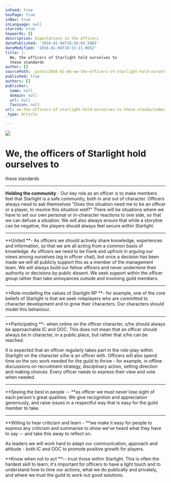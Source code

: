 ```yaml
---
inFeed: true
hasPage: true
inNav: true
inLanguage: null
starred: true
keywords: []
description: Expectations to the officers
datePublished: '2016-01-04T18:56:03.508Z'
dateModified: '2016-01-04T18:53:11.065Z'
title: |-
  We, the officers of Starlight hold ourselves to
  these standards
author: []
sourcePath: _posts/2016-01-04-we-the-officers-of-starlight-hold-ourselves-to-these-standa.md
published: true
authors: []
publisher:
  name: null
  domain: null
  url: null
  favicon: null
url: we-the-officers-of-starlight-hold-ourselves-to-these-standa/index.html
_type: Article

---
```

![](https://the-grid-user-content.s3-us-west-2.amazonaws.com/18c32938-dccf-4d3c-8190-f4fde27c2093.jpg)

# We, the officers of Starlight hold ourselves to
these standards

****

**Holding the community** - Our key role as an officer is to make
members feel that Starlight is a safe community, both in and out of character.
 Officers always need to ask themselves "Does this situation need me to be
an officer or a player, to resolve this situation well?"  There will be
situations where we have to set our own personal or in-character reactions to
one side, so that we can defuse a situation.  We will also always ensure
that while a storyline can be negative, the players should always feel secure
within Starlight.

****

**United **- As officers we should actively share knowledge, experiences and
information, so that we are all acting from a common basis of knowledge.
 As officers we need to be frank and upfront in arguing our views among
ourselves (eg in officer chat), but once a decision has been made we will all
publicly support this as a member of the management team.  We will always
build our fellow officers and never undermine their authority or decisions by
public dissent.  We seek support within the officer group rather than take
annoyances outside and involving guild members.

****

**Role-modelling the values of Starlight RP **- for example, one of the core beliefs of
Starlight is that we seek roleplayers who are committed to character
development and to grow their characters.  Our characters should model
this behaviour.

****

**Participating **- when online on the officer character, s/he should always be
approachable IC and OOC. This does not mean that an officer should always be in
character, in a public place, but rather that s/he can be reached.

It is expected that an officer regularly takes part
in the role-play within Starlight on the character s/he is an officer with.
 Officers will also spend time on the ooc work needed for the guild to
thrive - for example, in offline discussions on recruitment strategy,
disciplinary action, setting direction and making choices.  Every officer
needs to express their view and vote when needed.

****

**Seeing the best in people -- **as officer we must never lose sight of each
person's great qualities.  We give recognition and appreciation
generously, and raise issues in a respectful way that is easy for the guild
member to take.

****

**Willing to hear criticism and learn - **we make it easy for people to express any
criticism and summarise to show we've heard what they have to say -- and take
this away to reflect on.  

As leaders we will work hard to adapt our
communication, approach and attitude - both IC and OOC to promote positive
growth for players.

**Know when not to act **-- trust those within Starlight.  This is
often the hardest skill to learn; it's important for officers to have a light
touch and to understand how to time our actions, what we do publically and privately,
and where we trust the guild to work out good solutions.